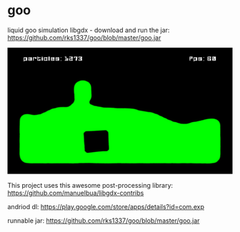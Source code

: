 # goo
liquid goo simulation libgdx - download and run the jar: https://github.com/rks1337/goo/blob/master/goo.jar

![Alt text](https://github.com/rks1337/goo/blob/master/old%20versions/goo_screen_4.png "ლ(◕ω◕ლ)")

This project uses this awesome post-processing library: https://github.com/manuelbua/libgdx-contribs

andriod dl: https://play.google.com/store/apps/details?id=com.exp

runnable jar: https://github.com/rks1337/goo/blob/master/goo.jar
